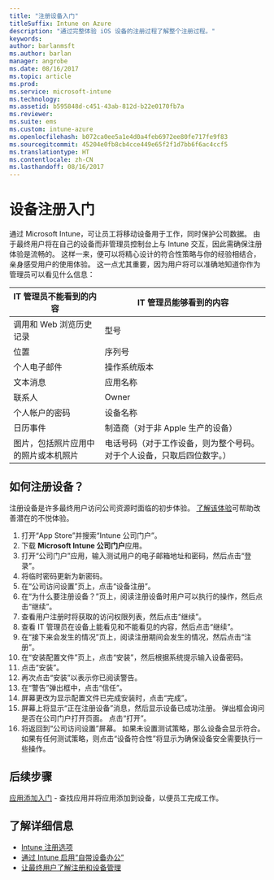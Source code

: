 ```yaml
---
title: "注册设备入门"
titleSuffix: Intune on Azure
description: "通过完整体验 iOS 设备的注册过程了解整个注册过程。"
keywords: 
author: barlanmsft
ms.author: barlan
manager: angrobe
ms.date: 08/16/2017
ms.topic: article
ms.prod: 
ms.service: microsoft-intune
ms.technology: 
ms.assetid: b595848d-c451-43ab-812d-b22e0170fb7a
ms.reviewer: 
ms.suite: ems
ms.custom: intune-azure
ms.openlocfilehash: b072ca0ee5a1e4d0a4feb6972ee80fe717fe9f83
ms.sourcegitcommit: 45204e0fb8cb4cce449e65f2f1d7bb6f6ac4ccf5
ms.translationtype: HT
ms.contentlocale: zh-CN
ms.lasthandoff: 08/16/2017
---
```

# <a name="get-started-enrolling-devices"></a>设备注册入门

通过 Microsoft Intune，可让员工将移动设备用于工作，同时保护公司数据。 由于最终用户将在自己的设备而非管理员控制台上与 Intune 交互，因此需确保注册体验是流畅的。 这样一来，便可以将精心设计的符合性策略与你的经验相结合，亲身感受用户的使用体验。 这一点尤其重要，因为用户将可以准确地知道你作为管理员可以看见什么信息：

| IT 管理员不能看到的内容 | IT 管理员能够看到的内容 |
|---|---|
| 调用和 Web 浏览历史记录 | 型号 |
| 位置 | 序列号 |
| 个人电子邮件 | 操作系统版本 |
| 文本消息 | 应用名称 |
| 联系人 | Owner |
| 个人帐户的密码 | 设备名称 |
| 日历事件 | 制造商（对于非 Apple 生产的设备） |
| 图片，包括照片应用中的照片或本机照片 | 电话号码（对于工作设备，则为整个号码。 对于个人设备，只取后四位数字。） |

## <a name="how-do-i-enroll-a-device"></a>如何注册设备？

注册设备是许多最终用户访问公司资源时面临的初步体验。 [了解该体验](end-user-educate.md)可帮助改善潜在的不悦体验。

1. 打开“App Store”并搜索“Intune 公司门户”。
2. 下载 **Microsoft Intune 公司门户**应用。
3. 打开“公司门户”应用，输入测试用户的电子邮箱地址和密码，然后点击“登录”。
4. 将临时密码更新为新密码。
5. 在“公司访问设置”页上，点击“设备注册”。
6. 在“为什么要注册设备？”页上，阅读注册设备时用户可以执行的操作，然后点击“继续”。
7. 查看用户注册时将获取的访问权限列表，然后点击“继续”。
8. 查看 IT 管理员在设备上能看见和不能看见的内容，然后点击“继续”。
9. 在“接下来会发生的情况”页上，阅读注册期间会发生的情况，然后点击“注册”。
10. 在“安装配置文件”页上，点击“安装”，然后根据系统提示输入设备密码。
11. 点击“安装”。
12. 再次点击“安装”以表示你已阅读警告。
13. 在“警告”弹出框中，点击“信任”。
14. 屏幕更改为显示配置文件已完成安装时，点击“完成”。
15. 屏幕上将显示“正在注册设备”消息，然后显示设备已成功注册。 弹出框会询问是否在公司门户打开页面。 点击“打开”。
16. 将返回到“公司访问设置”屏幕。 如果未设置测试策略，那么设备会显示符合。 如果有任何测试策略，则点击“设备符合性”将显示为确保设备安全需要执行一些操作。

## <a name="next-steps"></a>后续步骤

[应用添加入门](get-started-apps.md) - 查找应用并将应用添加到设备，以便员工完成工作。

## <a name="learn-more"></a>了解详细信息

* [Intune 注册选项](enrollment-options.md)
* [通过 Intune 启用“自带设备办公”](byod-enable.md)
* [让最终用户了解注册和设备管理](end-user-educate.md)

